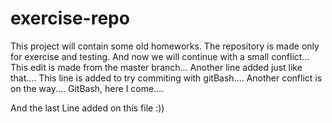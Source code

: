 # exercise-repo
This project will contain some old homeworks.
The repository is made only for exercise and testing.
And now we will continue with a small conflict...
This edit is made from the master branch...
Another line added just like that....
This line is added to try commiting with gitBash....
Another conflict is on the way....
GitBash, here I come....

And the last Line added on this file :))